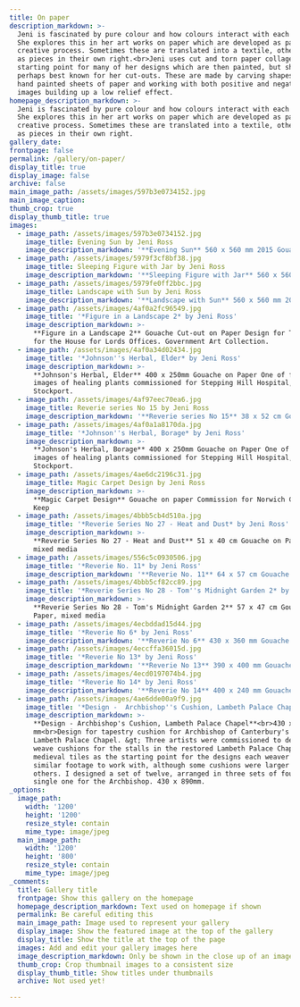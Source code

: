 ```yaml
---
title: On paper
description_markdown: >-
  Jeni is fascinated by pure colour and how colours interact with each other.
  She explores this in her art works on paper which are developed as part of the
  creative process. Sometimes these are translated into a textile, others stand
  as pieces in their own right.<br>Jeni uses cut and torn paper collages as a
  starting point for many of her designs which are then painted, but she is
  perhaps best known for her cut-outs. These are made by carving shapes into
  hand painted sheets of paper and working with both positive and negative
  images building up a low relief effect.
homepage_description_markdown: >-
  Jeni is fascinated by pure colour and how colours interact with each other.
  She explores this in her art works on paper which are developed as part of the
  creative process. Sometimes these are translated into a textile, others stand
  as pieces in their own right.
gallery_date:
frontpage: false
permalink: /gallery/on-paper/
display_title: true
display_image: false
archive: false
main_image_path: /assets/images/597b3e0734152.jpg
main_image_caption:
thumb_crop: true
display_thumb_title: true
images:
  - image_path: /assets/images/597b3e0734152.jpg
    image_title: Evening Sun by Jeni Ross
    image_description_markdown: '**Evening Sun** 560 x 560 mm 2015 Gouache Cut-out on Board'
  - image_path: /assets/images/5979f3cf8bf38.jpg
    image_title: Sleeping Figure with Jar by Jeni Ross
    image_description_markdown: '**Sleeping Figure with Jar** 560 x 560mm 2015 Gouache Cut-out on Board'
  - image_path: /assets/images/5979fe0ff2bbc.jpg
    image_title: Landscape with Sun by Jeni Ross
    image_description_markdown: '**Landscape with Sun** 560 x 560 mm 2014 Gouache Cut-out on Board'
  - image_path: /assets/images/4af0a2fc96549.jpg
    image_title: '*Figure in a Landscape 2* by Jeni Ross'
    image_description_markdown: >-
      **Figure in a Landscape 2** Gouache Cut-out on Paper Design for Tapestry
      for the House for Lords Offices. Government Art Collection.
  - image_path: /assets/images/4af0a34d02434.jpg
    image_title: '*Johnson''s Herbal, Elder* by Jeni Ross'
    image_description_markdown: >-
      **Johnson's Herbal, Elder** 400 x 250mm Gouache on Paper One of four
      images of healing plants commissioned for Stepping Hill Hospital,
      Stockport.
  - image_path: /assets/images/4af97eec70ea6.jpg
    image_title: Reverie series No 15 by Jeni Ross
    image_description_markdown: '**Reverie series No 15** 38 x 52 cm Gouache on Paper'
  - image_path: /assets/images/4af0a1a8170da.jpg
    image_title: '*Johnson''s Herbal, Borage* by Jeni Ross'
    image_description_markdown: >-
      **Johnson's Herbal, Borage** 400 x 250mm Gouache on Paper One of four
      images of healing plants commissioned for Stepping Hill Hospital,
      Stockport.
  - image_path: /assets/images/4ae6dc2196c31.jpg
    image_title: Magic Carpet Design by Jeni Ross
    image_description_markdown: >-
      **Magic Carpet Design** Gouache on paper Commission for Norwich Castle
      Keep
  - image_path: /assets/images/4bbb5cb4d510a.jpg
    image_title: '*Reverie Series No 27 - Heat and Dust* by Jeni Ross'
    image_description_markdown: >-
      **Reverie Series No 27 - Heat and Dust** 51 x 40 cm Gouache on Paper,
      mixed media
  - image_path: /assets/images/556c5c0930506.jpg
    image_title: '*Reverie No. 11* by Jeni Ross'
    image_description_markdown: '**Reverie No. 11** 64 x 57 cm Gouache on Paper'
  - image_path: /assets/images/4bbb5cf82cc89.jpg
    image_title: '*Reverie Series No 28 - Tom''s Midnight Garden 2* by Jeni Ross'
    image_description_markdown: >-
      **Reverie Series No 28 - Tom's Midnight Garden 2** 57 x 47 cm Gouache on
      Paper, mixed media
  - image_path: /assets/images/4ecbddad15d44.jpg
    image_title: '*Reverie No 6* by Jeni Ross'
    image_description_markdown: '**Reverie No 6** 430 x 360 mm Gouache on Paper'
  - image_path: /assets/images/4eccffa36015d.jpg
    image_title: '*Reverie No 13* by Jeni Ross'
    image_description_markdown: '**Reverie No 13** 390 x 400 mm Gouache on Paper'
  - image_path: /assets/images/4ecd0197074b4.jpg
    image_title: '*Reverie No 14* by Jeni Ross'
    image_description_markdown: '**Reverie No 14** 400 x 240 mm Gouache on Paper'
  - image_path: /assets/images/4ae6dde00a9f9.jpg
    image_title: '*Design -  Archbishop''s Cushion, Lambeth Palace Chapel* by Jeni Ross'
    image_description_markdown: >-
      **Design - Archbishop's Cushion, Lambeth Palace Chapel**<br>430 x 890
      mm<br>Design for tapestry cushion for Archbishop of Canterbury's stall.
      Lambeth Palace Chapel. &gt; Three artists were commissioned to design and
      weave cushions for the stalls in the restored Lambeth Palace Chapel. Using
      medieval tiles as the starting point for the designs each weaver had a
      similar footage to work with, although some cushions were larger than
      others. I designed a set of twelve, arranged in three sets of four and one
      single one for the Archbishop. 430 x 890mm.
_options:
  image_path:
    width: '1200'
    height: '1200'
    resize_style: contain
    mime_type: image/jpeg
  main_image_path:
    width: '1200'
    height: '800'
    resize_style: contain
    mime_type: image/jpeg
_comments:
  title: Gallery title
  frontpage: Show this gallery on the homepage
  homepage_description_markdown: Text used on homepage if shown
  permalink: Be careful editing this
  main_image_path: Image used to represent your gallery
  display_image: Show the featured image at the top of the gallery
  display_title: Show the title at the top of the page
  images: Add and edit your gallery images here
  image_description_markdown: Only be shown in the close up of an image
  thumb_crop: Crop thumbnail images to a consistent size
  display_thumb_title: Show titles under thumbnails
  archive: Not used yet!

---
```


